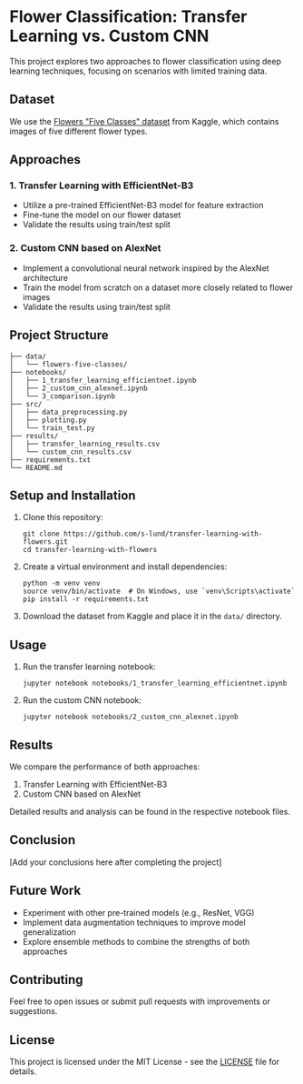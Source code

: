 # Flower Classification: Transfer Learning vs. Custom CNN

This project explores two approaches to flower classification using deep learning techniques, focusing on scenarios with limited training data.

## Dataset

We use the [Flowers "Five Classes" dataset](https://www.kaggle.com/datasets/lara311/flowers-five-classes/data) from Kaggle, which contains images of five different flower types.

## Approaches

### 1. Transfer Learning with EfficientNet-B3

- Utilize a pre-trained EfficientNet-B3 model for feature extraction
- Fine-tune the model on our flower dataset
- Validate the results using train/test split

### 2. Custom CNN based on AlexNet

- Implement a convolutional neural network inspired by the AlexNet architecture
- Train the model from scratch on a dataset more closely related to flower images
- Validate the results using train/test split

## Project Structure

```
├── data/
│   └── flowers-five-classes/
├── notebooks/
│   ├── 1_transfer_learning_efficientnet.ipynb
│   ├── 2_custom_cnn_alexnet.ipynb
│   └── 3_comparison.ipynb
├── src/
│   ├── data_preprocessing.py
│   ├── plotting.py
│   └── train_test.py
├── results/
│   ├── transfer_learning_results.csv
│   └── custom_cnn_results.csv
├── requirements.txt
└── README.md
```

## Setup and Installation

1. Clone this repository:
   ```
   git clone https://github.com/s-lund/transfer-learning-with-flowers.git
   cd transfer-learning-with-flowers
   ```

2. Create a virtual environment and install dependencies:
   ```
   python -m venv venv
   source venv/bin/activate  # On Windows, use `venv\Scripts\activate`
   pip install -r requirements.txt
   ```

3. Download the dataset from Kaggle and place it in the `data/` directory.

## Usage

1. Run the transfer learning notebook:
   ```
   jupyter notebook notebooks/1_transfer_learning_efficientnet.ipynb
   ```

2. Run the custom CNN notebook:
   ```
   jupyter notebook notebooks/2_custom_cnn_alexnet.ipynb
   ```

## Results

We compare the performance of both approaches:

1. Transfer Learning with EfficientNet-B3
2. Custom CNN based on AlexNet

Detailed results and analysis can be found in the respective notebook files.

## Conclusion

[Add your conclusions here after completing the project]

## Future Work

- Experiment with other pre-trained models (e.g., ResNet, VGG)
- Implement data augmentation techniques to improve model generalization
- Explore ensemble methods to combine the strengths of both approaches

## Contributing

Feel free to open issues or submit pull requests with improvements or suggestions.

## License

This project is licensed under the MIT License - see the [LICENSE](LICENSE) file for details.

